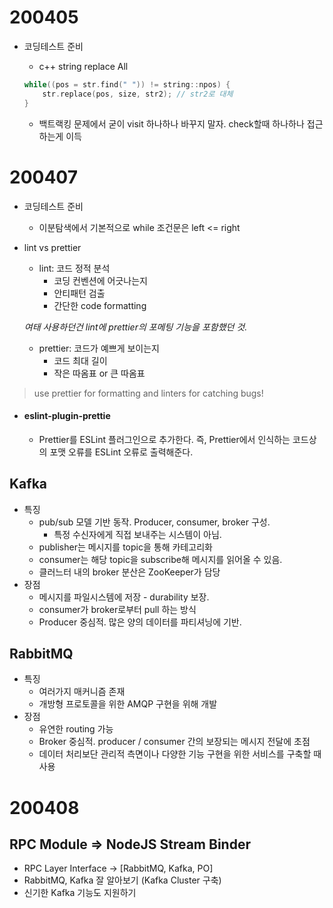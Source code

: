 # 200405

* 코딩테스트 준비

  * c++ string replace All

  ```c++
  while((pos = str.find(" ")) != string::npos) {
      str.replace(pos, size, str2); // str2로 대체
  }
  ```
  * 백트랙킹 문제에서 굳이 visit 하나하나 바꾸지 말자. check할때 하나하나 접근하는게 이득



# 200407

* 코딩테스트 준비
  * 이분탐색에서 기본적으로 while 조건문은 left <= right 



* lint vs prettier

  * lint: 코드 정적 분석
    * 코딩 컨벤션에 어긋나는지
    * 안티패턴 검출
    * 간단한 code formatting

  *여태 사용하던건 lint에 prettier의 포메팅 기능을 포함했던 것.* 

  * prettier: 코드가 예쁘게 보이는지
    * 코드 최대 길이
    * 작은 따옴표 or 큰 따옴표

> use prettier for formatting and linters for catching bugs!

* #### eslint-plugin-prettie

  * Prettier를 ESLint 플러그인으로 추가한다. 즉, Prettier에서 인식하는 코드상의 포맷 오류를 ESLint 오류로 출력해준다.



## Kafka

* 특징
  * pub/sub 모델 기반 동작. Producer, consumer, broker 구성.
    * 특정 수신자에게 직접 보내주는 시스템이 아님.
  * publisher는 메시지를 topic을 통해 카테고리화
  * consumer는 해당 topic을 subscribe해 메시지를 읽어올 수 있음.
  * 클러느터 내의 broker 분산은 ZooKeeper가 담당
* 장점
  * 메시지를 파일시스템에 저장 - durability 보장.
  * consumer가 broker로부터 pull 하는 방식
  * Producer 중심적. 많은 양의 데이터를 파티셔닝에 기반.



## RabbitMQ

* 특징
  * 여러가지 매커니즘 존재
  * 개방형 프로토콜을 위한 AMQP 구현을 위해 개발
* 장점
  * 유연한 routing 가능
  * Broker 중심적. producer / consumer 간의 보장되는 메시지 전달에 초점
  * 데이터 처리보단 관리적 측면이나 다양한 기능 구현을 위한 서비스를 구축할 때 사용

# 200408

## RPC Module => NodeJS Stream Binder

- RPC Layer Interface -> [RabbitMQ, Kafka, PO]
- RabbitMQ, Kafka 잘 알아보기 (Kafka Cluster 구축)
- 신기한 Kafka 기능도 지원하기